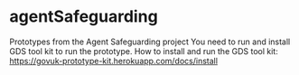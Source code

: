 # agentSafeguarding
Prototypes from the Agent Safeguarding project
You need to run and install GDS tool kit to run the prototype.
How to install and run the GDS tool kit:
https://govuk-prototype-kit.herokuapp.com/docs/install
